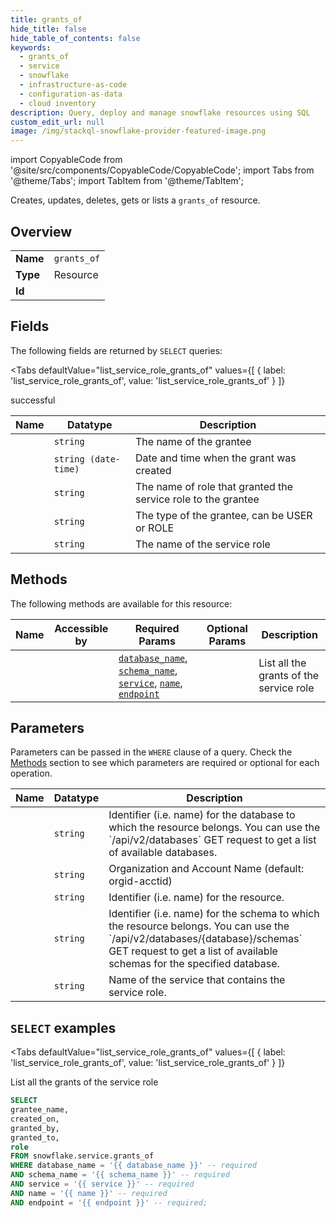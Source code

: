 ```yaml
--- 
title: grants_of
hide_title: false
hide_table_of_contents: false
keywords:
  - grants_of
  - service
  - snowflake
  - infrastructure-as-code
  - configuration-as-data
  - cloud inventory
description: Query, deploy and manage snowflake resources using SQL
custom_edit_url: null
image: /img/stackql-snowflake-provider-featured-image.png
---
```


import CopyableCode from '@site/src/components/CopyableCode/CopyableCode';
import Tabs from '@theme/Tabs';
import TabItem from '@theme/TabItem';

Creates, updates, deletes, gets or lists a <code>grants_of</code> resource.

## Overview
<table><tbody>
<tr><td><b>Name</b></td><td><code>grants_of</code></td></tr>
<tr><td><b>Type</b></td><td>Resource</td></tr>
<tr><td><b>Id</b></td><td><CopyableCode code="snowflake.service.grants_of" /></td></tr>
</tbody></table>

## Fields

The following fields are returned by `SELECT` queries:

<Tabs
    defaultValue="list_service_role_grants_of"
    values={[
        { label: 'list_service_role_grants_of', value: 'list_service_role_grants_of' }
    ]}
>
<TabItem value="list_service_role_grants_of">

successful

<table>
<thead>
    <tr>
    <th>Name</th>
    <th>Datatype</th>
    <th>Description</th>
    </tr>
</thead>
<tbody>
<tr>
    <td><CopyableCode code="grantee_name" /></td>
    <td><code>string</code></td>
    <td>The name of the grantee</td>
</tr>
<tr>
    <td><CopyableCode code="created_on" /></td>
    <td><code>string (date-time)</code></td>
    <td>Date and time when the grant was created</td>
</tr>
<tr>
    <td><CopyableCode code="granted_by" /></td>
    <td><code>string</code></td>
    <td>The name of role that granted the service role to the grantee</td>
</tr>
<tr>
    <td><CopyableCode code="granted_to" /></td>
    <td><code>string</code></td>
    <td>The type of the grantee, can be USER or ROLE</td>
</tr>
<tr>
    <td><CopyableCode code="role" /></td>
    <td><code>string</code></td>
    <td>The name of the service role</td>
</tr>
</tbody>
</table>
</TabItem>
</Tabs>

## Methods

The following methods are available for this resource:

<table>
<thead>
    <tr>
    <th>Name</th>
    <th>Accessible by</th>
    <th>Required Params</th>
    <th>Optional Params</th>
    <th>Description</th>
    </tr>
</thead>
<tbody>
<tr>
    <td><a href="#list_service_role_grants_of"><CopyableCode code="list_service_role_grants_of" /></a></td>
    <td><CopyableCode code="select" /></td>
    <td><a href="#parameter-database_name"><code>database_name</code></a>, <a href="#parameter-schema_name"><code>schema_name</code></a>, <a href="#parameter-service"><code>service</code></a>, <a href="#parameter-name"><code>name</code></a>, <a href="#parameter-endpoint"><code>endpoint</code></a></td>
    <td></td>
    <td>List all the grants of the service role</td>
</tr>
</tbody>
</table>

## Parameters

Parameters can be passed in the `WHERE` clause of a query. Check the [Methods](#methods) section to see which parameters are required or optional for each operation.

<table>
<thead>
    <tr>
    <th>Name</th>
    <th>Datatype</th>
    <th>Description</th>
    </tr>
</thead>
<tbody>
<tr id="parameter-database_name">
    <td><CopyableCode code="database_name" /></td>
    <td><code>string</code></td>
    <td>Identifier (i.e. name) for the database to which the resource belongs. You can use the `/api/v2/databases` GET request to get a list of available databases.</td>
</tr>
<tr id="parameter-endpoint">
    <td><CopyableCode code="endpoint" /></td>
    <td><code>string</code></td>
    <td>Organization and Account Name (default: orgid-acctid)</td>
</tr>
<tr id="parameter-name">
    <td><CopyableCode code="name" /></td>
    <td><code>string</code></td>
    <td>Identifier (i.e. name) for the resource.</td>
</tr>
<tr id="parameter-schema_name">
    <td><CopyableCode code="schema_name" /></td>
    <td><code>string</code></td>
    <td>Identifier (i.e. name) for the schema to which the resource belongs. You can use the `/api/v2/databases/&#123;database&#125;/schemas` GET request to get a list of available schemas for the specified database.</td>
</tr>
<tr id="parameter-service">
    <td><CopyableCode code="service" /></td>
    <td><code>string</code></td>
    <td>Name of the service that contains the service role.</td>
</tr>
</tbody>
</table>

## `SELECT` examples

<Tabs
    defaultValue="list_service_role_grants_of"
    values={[
        { label: 'list_service_role_grants_of', value: 'list_service_role_grants_of' }
    ]}
>
<TabItem value="list_service_role_grants_of">

List all the grants of the service role

```sql
SELECT
grantee_name,
created_on,
granted_by,
granted_to,
role
FROM snowflake.service.grants_of
WHERE database_name = '{{ database_name }}' -- required
AND schema_name = '{{ schema_name }}' -- required
AND service = '{{ service }}' -- required
AND name = '{{ name }}' -- required
AND endpoint = '{{ endpoint }}' -- required;
```
</TabItem>
</Tabs>
